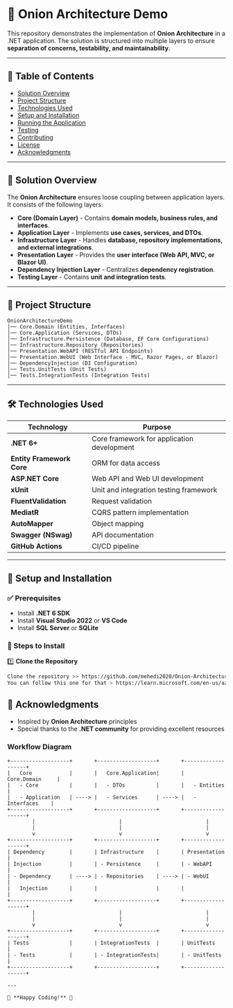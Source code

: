 
# 📌 Onion Architecture Demo

This repository demonstrates the implementation of **Onion Architecture** in a .NET application. The solution is structured into multiple layers to ensure **separation of concerns, testability, and maintainability**.

---

## 📜 Table of Contents

- [Solution Overview](#solution-overview)
- [Project Structure](#project-structure)
- [Technologies Used](#technologies-used)
- [Setup and Installation](#setup-and-installation)
- [Running the Application](#running-the-application)
- [Testing](#testing)
- [Contributing](#contributing)
- [License](#license)
- [Acknowledgments](#acknowledgments)

---

## 🎯 Solution Overview

The **Onion Architecture** ensures loose coupling between application layers. It consists of the following layers:

- **Core (Domain Layer)** - Contains **domain models, business rules, and interfaces**.
- **Application Layer** - Implements **use cases, services, and DTOs**.
- **Infrastructure Layer** - Handles **database, repository implementations, and external integrations**.
- **Presentation Layer** - Provides the **user interface (Web API, MVC, or Blazor UI)**.
- **Dependency Injection Layer** - Centralizes **dependency registration**.
- **Testing Layer** - Contains **unit and integration tests**.

---

## 📂 Project Structure

```
OnionArchitectureDemo
│── Core.Domain (Entities, Interfaces)
│── Core.Application (Services, DTOs)
│── Infrastructure.Persistence (Database, EF Core Configurations)
│── Infrastructure.Repository (Repositories)
│── Presentation.WebAPI (RESTful API Endpoints)
│── Presentation.WebUI (Web Interface - MVC, Razor Pages, or Blazor)
│── DependencyInjection (DI Configuration)
│── Tests.UnitTests (Unit Tests)
│── Tests.IntegrationTests (Integration Tests)
```

---

## 🛠 Technologies Used

| Technology | Purpose |
|------------|---------|
| **.NET 6+** | Core framework for application development |
| **Entity Framework Core** | ORM for data access |
| **ASP.NET Core** | Web API and Web UI development |
| **xUnit** | Unit and integration testing framework |
| **FluentValidation** | Request validation |
| **MediatR** | CQRS pattern implementation |
| **AutoMapper** | Object mapping |
| **Swagger (NSwag)** | API documentation |
| **GitHub Actions** | CI/CD pipeline |

---

## 🚀 Setup and Installation

### ✅ Prerequisites

- Install **.NET 6 SDK**
- Install **Visual Studio 2022** or **VS Code**
- Install **SQL Server** or **SQLite**

### 🔧 Steps to Install

1️⃣ **Clone the Repository**
```sh
Clone the repository >> https://github.com/mehedi2020/Onion-Architecture-Sample-Project.git
You can follow this one for that > https://learn.microsoft.com/en-us/azure/devops/repos/git/clone?view=azure-devops&tabs=visual-studio-2022
``` 

## 🙏 Acknowledgments

- Inspired by **Onion Architecture** principles
- Special thanks to the **.NET community** for providing excellent resources

### Workflow Diagram

```plaintext
+-------------------+       +-------------------+       +-------------------+
|   Core            |       |   Core.Application|       |   Core.Domain     |
|   - Core          |       |   - DTOs          |       |   - Entities      |
|   - Application   | ----> |   - Services      | ----> |   - Interfaces    |
+-------------------+       +-------------------+       +-------------------+
        |                           |                           |
        |                           |                           |
        v                           v                           v
+-------------------+       +-------------------+       +-------------------+
| Dependency        |       | Infrastructure    |       | Presentation      |
| Injection         |       | - Persistence     |       | - WebAPI          |
| - Dependency      | ----> | - Repositories    | ----> | - WebUI           |
|   Injection       |       |                   |       |                   |
+-------------------+       +-------------------+       +-------------------+
        |                           |                           |
        |                           |                           |
        v                           v                           v
+-------------------+       +-------------------+       +-------------------+
| Tests             |       | IntegrationTests  |       | UnitTests         |
| - Tests           |       | - IntegrationTests|       | - UnitTests       |
+-------------------+       +-------------------+       +-------------------+

---

🚀 **Happy Coding!** 🎉
